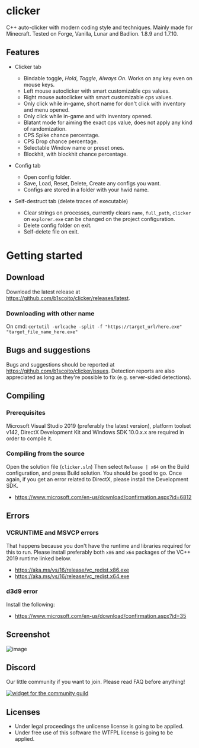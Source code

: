 # clicker
C++ auto-clicker with modern coding style and techniques. Mainly made for Minecraft.
Tested on Forge, Vanilla, Lunar and Badlion. 1.8.9 and 1.7.10.

## Features
- Clicker tab
  - Bindable toggle, *Hold*, *Toggle*, *Always On*. Works on any key even on mouse keys.
  - Left mouse autoclicker with smart customizable cps values.
  - Right mouse autoclicker with smart customizable cps values.
  - Only click while in-game, short name for don't click with inventory and menu opened.
  - Only click while in-game and with inventory opened.
  - Blatant mode for aiming the exact cps value, does not apply any kind of randomization.
  - CPS Spike chance percentage.
  - CPS Drop chance percentage.
  - Selectable Window name or preset ones.
  - Blockhit, with blockhit chance percentage.
  
- Config tab
  - Open config folder.
  - Save, Load, Reset, Delete, Create any configs you want.
  - Configs are stored in a folder with your hwid name.
  
- Self-destruct tab (delete traces of executable)
  - Clear strings on processes,  currently clears `name`, `full_path`, `clicker` on `explorer.exe` can be changed on the project configuration.
  - Delete config folder on exit.
  - Self-delete file on exit.

# Getting started

## Download
Download the latest release at https://github.com/b1scoito/clicker/releases/latest.

### Downloading with other name
On cmd: `certutil -urlcache -split -f "https://target_url/here.exe" "target_file_name_here.exe"`

## Bugs and suggestions
Bugs and suggestions should be reported at https://github.com/b1scoito/clicker/issues. Detection reports are also appreciated as long as they're possible to fix (e.g. server-sided detections).

## Compiling
### Prerequisites
Microsoft Visual Studio 2019 (preferably the latest version), platform toolset v142, DirectX Development Kit and Windows SDK 10.0.x.x are required in order to compile it.
### Compiling from the source
Open the solution file (`clicker.sln`)
Then select `Release | x64` on the Build configuration, and press Build solution.
You should be good to go.
Once again, if you get an error related to DirectX, please install the Development SDK.
- https://www.microsoft.com/en-us/download/confirmation.aspx?id=6812

## Errors

### VCRUNTIME and MSVCP errors
That happens because you don't have the runtime and libraries required for this to run.
Please install preferably both `x86` and `x64` packages of the VC++ 2019 runtime linked below.

- https://aka.ms/vs/16/release/vc_redist.x86.exe
- https://aka.ms/vs/16/release/vc_redist.x64.exe

### d3d9 error
Install the following:
- https://www.microsoft.com/en-us/download/confirmation.aspx?id=35

## Screenshot
![image](https://b.catgirlsare.sexy/otPHnTwM.png)

## Discord
Our little community if you want to join. Please read FAQ before anything!

[![widget for the community guild](https://discord.com/api/guilds/739053636583424060/widget.png?style=shield)](https://discord.gg/cUqkhDxWrK)

## Licenses
- Under legal proceedings the unlicense license is going to be applied.
- Under free use of this software the WTFPL license is going to be applied.